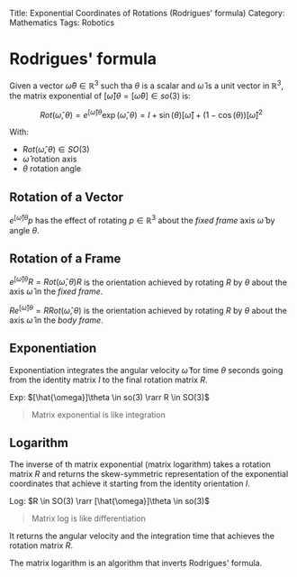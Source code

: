 Title: Exponential Coordinates of Rotations (Rodrigues' formula) 
Category: Mathematics
Tags: Robotics

# Rodrigues' formula
Given a vector $\hat{\omega}\theta \in \mathbb{R}^3$ such tha $\theta$ is a scalar and $\hat{\omega}$ is a unit vector in $\mathbb{R}^3$, the matrix exponential of $[\hat{\omega}]\theta = [\hat{\omega}\theta] \in so(3)$ is:

$$Rot(\hat{\omega}, \theta) = e^{[\hat{\omega}]\theta} \exp(\hat{\omega}, \theta)=I+\sin(\theta)[\hat{\omega}]+(1-\cos(\theta))[\hat{\omega}]^{2}$$

With:

- $Rot(\hat{\omega}, \theta) \in SO(3)$
- $\hat{\omega}$ rotation axis
- $\theta$ rotation angle

## Rotation of a Vector
$e^{[\hat{\omega}]\theta}p$ has the effect of rotating $p \in \mathbb{R}^3$ about the *fixed frame* axis $\hat{\omega}$ by angle $\theta$.

## Rotation of a Frame

$e^{[\hat{\omega}] \theta} R = Rot(\hat{\omega}, \theta)R$ is the orientation achieved by rotating $R$ by $\theta$ about the axis $\hat{\omega}$ in the *fixed frame*.


$Re^{[\hat{\omega}] \theta} = R Rot(\hat{\omega}, \theta)$ is the orientation achieved by rotating $R$ by $\theta$ about the axis $\hat{\omega}$ in the *body frame*.


## Exponentiation

Exponentiation integrates the angular velocity $\hat{\omega}$ for time $\theta$ seconds going from the identity matrix $I$ to the final rotation matrix $R$.

Exp: $[\hat{\omega}]\theta \in so(3) \rarr R \in SO(3)$

> Matrix exponential is like integration


## Logarithm

The inverse of th matrix exponential (matrix logarithm) takes a rotation matrix $R$ and returns the skew-symmetric representation of the exponential coordinates that achieve it starting from the identity orientation $I$.

Log: $R \in SO(3) \rarr [\hat{\omega}]\theta \in so(3)$

> Matrix log is like differentiation
 
It returns the angular velocity and the integration time that achieves the rotation matrix $R$.

The matrix logarithm is an algorithm that inverts Rodrigues' formula.
